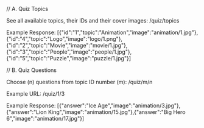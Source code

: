 // A. Quiz Topics

See all available topics, their IDs and their cover images:
/quiz/topics

Example Response:
[{"id":"1","topic":"Animation","image":"animation\/1.jpg"},{"id":"4","topic":"Logo","image":"logo\/1.png"},{"id":"2","topic":"Movie","image":"movie\/1.jpg"},{"id":"3","topic":"People","image":"people\/1.jpg"},{"id":"5","topic":"Puzzle","image":"puzzle\/1.jpg"}]


// B. Quiz Questions

Choose (n) questions from topic ID number (m):
/quiz/m/n

Example URL:
/quiz/1/3

Example Response:
[{"answer":"Ice Age","image":"animation\/3.jpg"},{"answer":"Lion King","image":"animation\/15.jpg"},{"answer":"Big Hero 6","image":"animation\/17.jpg"}]
